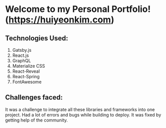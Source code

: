 # Welcome to my Personal Portfolio! (https://huiyeonkim.com)

## Technologies Used:

1. Gatsby.js
2. React.js
3. GraphQL
4. Materialize CSS
5. React-Reveal
6. React-Spring
7. FontAwesome

## Challenges faced:

It was a challenge to integrate all these libraries and frameworks into one project. Had a lot of errors and bugs while building to deploy. It was fixed by getting help of the community.

